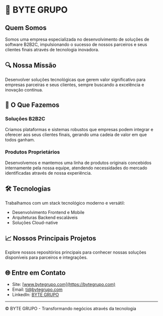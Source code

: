 # 🚀 BYTE GRUPO

## Quem Somos
Somos uma empresa especializada no desenvolvimento de soluções de software B2B2C, impulsionando o sucesso de nossos parceiros e seus clientes finais através de tecnologia inovadora.

## 🔍 Nossa Missão
Desenvolver soluções tecnológicas que gerem valor significativo para empresas parceiras e seus clientes, sempre buscando a excelência e inovação contínua.

## 💼 O Que Fazemos

### Soluções B2B2C
Criamos plataformas e sistemas robustos que empresas podem integrar e oferecer aos seus clientes finais, gerando uma cadeia de valor em que todos ganham.

### Produtos Proprietários
Desenvolvemos e mantemos uma linha de produtos originais concebidos internamente pela nossa equipe, atendendo necessidades do mercado identificadas através de nossa experiência.

## 🛠️ Tecnologias
Trabalhamos com um stack tecnológico moderno e versátil:

- Desenvolvimento Frontend e Mobile
- Arquiteturas Backend escaláveis
- Soluções Cloud-native

## 📈 Nossos Principais Projetos
Explore nossos repositórios principais para conhecer nossas soluções disponíveis para parceiros e integrações.

## 🌐 Entre em Contato

- Site: [www.bytegrupo.com](https://bytegrupo.com)
- Email: ti@bytegrupo.com
- LinkedIn: [BYTE GRUPO](https://www.linkedin.com/company/bytegrupo)

---

© BYTE GRUPO - Transformando negócios através da tecnologia
